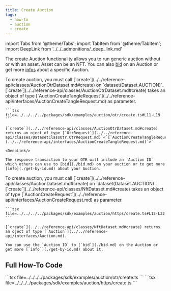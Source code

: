 ```yaml
---
title: Create Auction
tags:
  - how-to
  - auction
  - create
---
```


import Tabs from '@theme/Tabs';
import TabItem from '@theme/TabItem';
import DeepLink from '../../_admonitions/_deep_link.md'

The create Auction functionality allows you to run generic auction without or with an asset. Asset can be an NFT. You can also [bid](./bid.md) on an Auction or get more [infos](./get-by-id.md) about a specific Auction.

<Tabs groupId="request-type">
  <TabItem value="otr" label="OTR">
    To create auction, you must call [`create`](../../reference-api/classes/AuctionOtrDataset.md#create) on `dataset(Dataset.AUCTION)`.
    [`create`](../../reference-api/classes/AuctionOtrDataset.md#create) takes an object of type [`AuctionCreateTangleRequest`](../../reference-api/interfaces/AuctionCreateTangleRequest.md) as parameter.

    ```tsx file=../../../../packages/sdk/examples/auction/otr/create.ts#L11-L19
    ```

    [`create`](../../reference-api/classes/AuctionOtrDataset.md#create) returns an oject of type [`OtrRequest`](../../reference-api/classes/DatasetClassOtr.OtrRequest.md)`<`[`AuctionCreateTangleRequest`](../../reference-api/interfaces/AuctionCreateTangleRequest.md)`>`

    <DeepLink/>
    
    The response transaction to your OTR will include an `Auction ID` which others can use to [bid](./bid.md) on your auction or to get more [info](./get-by-id.md) about your Auction. 

  </TabItem>  
  <TabItem value="https" label="HTTPS">
    To create auction, you must call [`create`](../../reference-api/classes/AuctionDataset.md#create) on `dataset(Dataset.AUCTION)`.
    [`create`](../../reference-api/classes/NftDataset.md#create) takes an object of type [`AuctionCreateRequest`](../../reference-api/interfaces/AuctionCreateRequest.md) as parameter.

    ```tsx file=../../../../packages/sdk/examples/auction/https/create.ts#L12-L32
    ```

    [`create`](../../reference-api/classes/NftDataset.md#create) returns an oject of type [`Auction`](../../reference-api/interfaces/Auction.md).

    You can use the `Auction ID` to [`bid`](./bid.md) on the Auction or get more [`info`](./get-by-id.md) about it.
  </TabItem>
</Tabs>

## Full How-To Code

<Tabs groupId="request-type">
  <TabItem value="otr" label="OTR">
    ```tsx file=../../../../packages/sdk/examples/auction/otr/create.ts
    ```
  </TabItem>  
  <TabItem value="https" label="HTTPS">
    ```tsx file=../../../../packages/sdk/examples/auction/https/create.ts
    ```
  </TabItem>
</Tabs>
